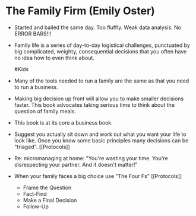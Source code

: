 # The Family Firm (Emily Oster)

- Started and bailed the same day. Too fluffly. Weak data analysis.  No ERROR BARS!!!

- Family life is a series of day-to-day logistical challenges, punctuated by big complicated, weighty, consequential decisions that you often have no idea how to even think about.

  #Kids  

- Many of the tools needed to run a family are the same as that you need to run a business.

- Making big decision up front will allow you to make smaller decisions faster. This book advocates taking serious time to think about the question of family meals.

- This book is at its core a business book.

- Suggest you actually sit down and work out what you want your life to look like. Once you know some basic principles many decisions can be "triaged". [[Protocols]]

- Re: micromanaging at home: "You're wasting your time. You're disrespecting your partner. And it doesn't matter!"

- When your family faces a big choice use "The Four Fs" [[Protocols]]
  - Frame the Question
  - Fact-Find
  - Make a Final Decision
  - Follow-Up